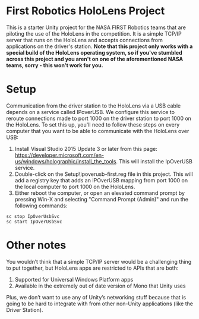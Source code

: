 # First Robotics HoloLens Project
This is a starter Unity project for the NASA FIRST Robotics teams that are piloting the use of the HoloLens in the competition.  It is a simple TCP/IP server that runs on the HoloLens and accepts connections from applications on the driver's station.  __Note that this project only works with a special build of the HoloLens operating system, so if you've stumbled across this project and you aren't on one of the aforementioned NASA teams, sorry - this won't work for you.__

# Setup
Communication from the driver station to the HoloLens via a USB cable depends on a service called IPoverUSB.  We configure this service to reroute connections made to port 1000 on the driver station to port 1000 on the HoloLens.  To set this up, you'll need to follow these steps on every computer that you want to be able to communicate with the HoloLens over USB:

1. Install Visual Studio 2015 Update 3 or later from this page: https://developer.microsoft.com/en-us/windows/holographic/install_the_tools.  This will install the IpOverUSB service.
2. Double-click on the Setup\ipoverusb-first.reg file in this project.  This will add a registry key that adds an IPOverUSB mapping from port 1000 on the local computer to port 1000 on the HoloLens.
3. Either reboot the computer, or open an elevated command prompt by pressing Win-X and selecting "Command Prompt (Admin)" and run the following commands:
~~~
sc stop IpOverUsbSvc
sc start IpOverUsbSvc
~~~

# Other notes

You wouldn’t think that a simple TCP/IP server would be a challenging thing to put together, but HoloLens apps are restricted to APIs that are both:

1.	Supported for Universal Windows Platform apps
2.	Available in the extremely out of date version of Mono that Unity uses

Plus, we don’t want to use any of Unity’s networking stuff because that is going to be hard to integrate with from other non-Unity applications (like the Driver Station).
